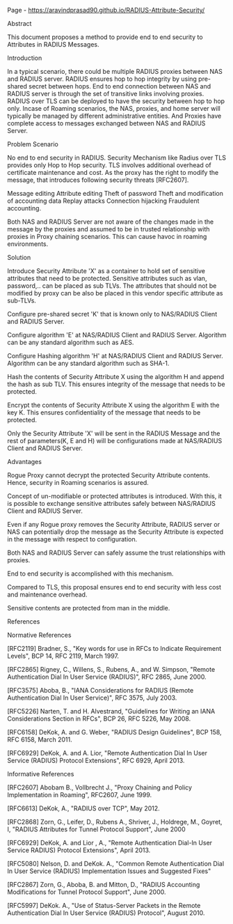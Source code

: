 Page - https://aravindprasad90.github.io/RADIUS-Attribute-Security/ 


Abstract

   This document proposes a method to provide end to end security to
   Attributes in RADIUS Messages.


Introduction

   In a typical scenario, there could be multiple RADIUS proxies between
   NAS and RADIUS server. RADIUS ensures hop to hop integrity by using
   pre-shared secret between hops. End to end connection between NAS and
   RADIUS server is through the set of transitive links involving
   proxies. RADIUS over TLS can be deployed to have the security between
   hop to hop only. Incase of Roaming scenarios, the NAS, proxies, and
   home server will typically be managed by different administrative
   entities. And Proxies have complete access to messages exchanged
   between NAS and RADIUS Server.


Problem Scenario

   No end to end security in RADIUS. Security Mechanism like Radius over
   TLS provides only Hop to Hop security. TLS involves additional
   overhead of certificate maintenance and cost. As the proxy has the
   right to modify the message, that introduces following security
   threats [RFC2607].

   Message editing
   Attribute editing
   Theft of password
   Theft and modification of accounting data
   Replay attacks
   Connection hijacking
   Fraudulent accounting.

   Both NAS and RADIUS Server are not aware of the changes made in the
   message by the proxies and assumed to be in trusted relationship with
   proxies in Proxy chaining scenarios. This can cause havoc in roaming
   environments.


Solution

   Introduce Security Attribute 'X' as a container to hold set of
   sensitive attributes that need to be protected. Sensitive attributes
   such as vlan, password,.. can be placed as sub TLVs. The attributes
   that should not be modified by proxy can be also be placed in this
   vendor specific attribute as sub-TLVs.

   Configure pre-shared secret 'K' that is known only to NAS/RADIUS
   Client and RADIUS Server.

   Configure algorithm 'E' at NAS/RADIUS Client and RADIUS Server.
   Algorithm can be any standard algorithm such as AES.

   Configure Hashing algorithm 'H' at NAS/RADIUS Client and RADIUS
   Server. Algorithm can be any standard algorithm such as SHA-1.

   Hash the contents of Security Attribute X using the algorithm H and
   append the hash as sub TLV. This ensures integrity of the message
   that needs to be protected.

   Encrypt the contents of Security Attribute X using the algorithm E
   with the key K. This ensures confidentiality of the message that
   needs to be protected.

   Only the Security Attribute 'X' will be sent in the RADIUS Message
   and the rest of parameters(K, E and H) will be configurations made at
   NAS/RADIUS Client and RADIUS Server. 


Advantages

   Rogue Proxy cannot decrypt the protected Security Attribute contents.
   Hence, security in Roaming scenarios is assured.

   Concept of un-modifiable or protected attributes is introduced. With
   this, it is possible to exchange sensitive attributes safely between
   NAS/RADIUS Client and RADIUS Server.

   Even if any Rogue proxy removes the Security Attribute, RADIUS server
   or NAS can potentially drop the message as the Security Attribute is
   expected in the message with respect to configuration.

   Both NAS and RADIUS Server can safely assume the trust relationships
   with proxies.

   End to end security is accomplished with this mechanism.

   Compared to TLS, this proposal ensures end to end security with less
   cost and maintenance overhead.

   Sensitive contents are protected from man in the middle.


References

  Normative References

   [RFC2119]  Bradner, S., "Key words for use in RFCs to Indicate
              Requirement Levels", BCP 14, RFC 2119, March 1997.

   [RFC2865]  Rigney, C., Willens, S., Rubens, A., and W. Simpson,
              "Remote Authentication Dial In User Service (RADIUS)",
              RFC 2865, June 2000.

   [RFC3575]  Aboba, B., "IANA Considerations for RADIUS (Remote
              Authentication Dial In User Service)", RFC 3575,
              July 2003.

   [RFC5226]  Narten, T. and H. Alvestrand, "Guidelines for Writing an
              IANA Considerations Section in RFCs", BCP 26, RFC 5226,
              May 2008.

   [RFC6158]  DeKok, A. and G. Weber, "RADIUS Design Guidelines",
              BCP 158, RFC 6158, March 2011.

   [RFC6929]  DeKok, A. and A. Lior, "Remote Authentication Dial In User
              Service (RADIUS) Protocol Extensions", RFC 6929,
              April 2013.

  Informative References

   [RFC2607] Abobam B., Vollbrecht J., "Proxy Chaining and Policy 
             Implementation in Roaming", RFC2607, June 1999.

   [RFC6613] DeKok, A., "RADIUS over TCP", May 2012.

   [RFC2868] Zorn, G., Leifer, D., Rubens A., Shriver, J.,
             Holdrege, M., Goyret, I, "RADIUS Attributes for Tunnel
             Protocol Support", June 2000

   [RFC6929] DeKok, A. and Lior , A., "Remote Authentication Dial-In
             User Service RADIUS) Protocol Extensions", April 2013.

   [RFC5080] Nelson, D. and DeKok. A., "Common Remote Authentication
             Dial In User Service (RADIUS) Implementation Issues and
             Suggested Fixes"

   [RFC2867] Zorn, G., Aboba, B. and Mitton, D., "RADIUS Accounting
             Modifications for Tunnel Protocol Support", June 2000.

   [RFC5997] DeKok. A., "Use of Status-Server Packets in the
             Remote Authentication Dial In User Service (RADIUS)
             Protocol", August 2010.

